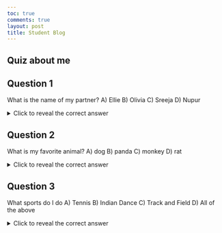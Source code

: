 ```yaml
---
toc: true 
comments: true 
layout: post 
title: Student Blog
---
```


## Quiz about me

## Question 1
What is the name of my partner?
A) Ellie
B) Olivia
C) Sreeja
D) Nupur
<details>
<summary>Click to reveal the correct answer</summary>
The correct answer is D) Nupur.
</details>

## Question 2
What is my favorite animal?
A) dog
B) panda
C) monkey
D) rat
<details>
<summary>Click to reveal the correct answer</summary>
The correct answer is A) dog.
</details>

## Question 3
What sports do I do
A) Tennis
B) Indian Dance
C) Track and Field
D) All of the above
<details>
<summary>Click to reveal the correct answer</summary>
The correct answer is D) All of the above.
</details>